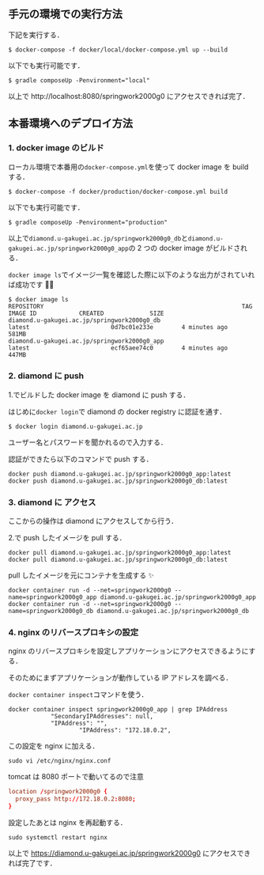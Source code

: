 ## 手元の環境での実行方法

下記を実行する．

```console:console
$ docker-compose -f docker/local/docker-compose.yml up --build
```

以下でも実行可能です．

```console:console
$ gradle composeUp -Penvironment="local"
```

以上で http://localhost:8080/springwork2000g0 にアクセスできれば完了．

## 本番環境へのデプロイ方法

### 1. docker image のビルド

ローカル環境で本番用の`docker-compose.yml`を使って docker image を build する．

```console:console
$ docker-compose -f docker/production/docker-compose.yml build
```

以下でも実行可能です．

```console:console
$ gradle composeUp -Penvironment="production"
```

以上で`diamond.u-gakugei.ac.jp/springwork2000g0_db`と`diamond.u-gakugei.ac.jp/springwork2000g0_app`の 2 つの docker image がビルドされる．

`docker image ls`でイメージ一覧を確認した際に以下のような出力がされていれば成功です 🙆‍♂️

```console:console
$ docker image ls
REPOSITORY                                                        TAG                          IMAGE ID            CREATED             SIZE
diamond.u-gakugei.ac.jp/springwork2000g0_db                                    latest                       0d7bc01e233e        4 minutes ago       581MB
diamond.u-gakugei.ac.jp/springwork2000g0_app                                   latest                       ecf65aee74c0        4 minutes ago       447MB
```

### 2. diamond に push

1.でビルドした docker image を diamond に push する．

はじめに`docker login`で diamond の docker registry に認証を通す．

```console:console
$ docker login diamond.u-gakugei.ac.jp
```

ユーザー名とパスワードを聞かれるので入力する．

認証ができたら以下のコマンドで push する．

```
docker push diamond.u-gakugei.ac.jp/springwork2000g0_app:latest
docker push diamond.u-gakugei.ac.jp/springwork2000g0_db:latest
```

### 3. diamond に アクセス

ここからの操作は diamond にアクセスしてから行う．

2.で push したイメージを pull する．

```
docker pull diamond.u-gakugei.ac.jp/springwork2000g0_app:latest
docker pull diamond.u-gakugei.ac.jp/springwork2000g0_db:latest
```

pull したイメージを元にコンテナを生成する ✨

```
docker container run -d --net=springwork2000g0 --name=springwork2000g0_app diamond.u-gakugei.ac.jp/springwork2000g0_app
docker container run -d --net=springwork2000g0 --name=springwork2000g0_db diamond.u-gakugei.ac.jp/springwork2000g0_db
```

### 4. nginx のリバースプロキシの設定

nginx のリバースプロキシを設定しアプリケーションにアクセスできるようにする．

そのためにまずアプリケーションが動作している IP アドレスを調べる．

`docker container inspect`コマンドを使う．

```
docker container inspect springwork2000g0_app | grep IPAddress
            "SecondaryIPAddresses": null,
            "IPAddress": "",
                    "IPAddress": "172.18.0.2",
```

この設定を nginx に加える．

```
sudo vi /etc/nginx/nginx.conf
```

tomcat は 8080 ポートで動いてるので注意

```conf
location /springwork2000g0 {
  proxy_pass http://172.18.0.2:8080;
}
```

設定したあとは nginx を再起動する．

```
sudo systemctl restart nginx
```

以上で https://diamond.u-gakugei.ac.jp/springwork2000g0 にアクセスできれば完了です．
